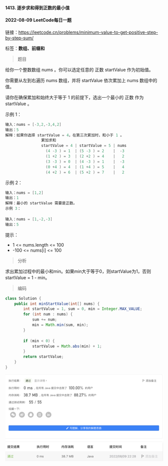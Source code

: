 #### 1413. 逐步求和得到正数的最小值

#### 2022-08-09 LeetCode每日一题

链接：https://leetcode.cn/problems/minimum-value-to-get-positive-step-by-step-sum/

标签：**数组、前缀和**

> 题目

给你一个整数数组 nums 。你可以选定任意的 正数 startValue 作为初始值。

你需要从左到右遍历 nums 数组，并将 startValue 依次累加上 nums 数组中的值。

请你在确保累加和始终大于等于 1 的前提下，选出一个最小的 正数 作为 startValue 。

示例 1：

```java
输入：nums = [-3,2,-3,4,2]
输出：5
解释：如果你选择 startValue = 4，在第三次累加时，和小于 1 。
                累加求和
                startValue = 4 | startValue = 5 | nums
                  (4 -3 ) = 1  | (5 -3 ) = 2    |  -3
                  (1 +2 ) = 3  | (2 +2 ) = 4    |   2
                  (3 -3 ) = 0  | (4 -3 ) = 1    |  -3
                  (0 +4 ) = 4  | (1 +4 ) = 5    |   4
                  (4 +2 ) = 6  | (5 +2 ) = 7    |   2
```

示例 2：

```java
输入：nums = [1,2]
输出：1
解释：最小的 startValue 需要是正数。
示例 3：

输入：nums = [1,-2,-3]
输出：5
```


提示：

- 1 <= nums.length <= 100
- -100 <= nums[i] <= 100

> 分析

求出累加过程中的最小和min。如果min大于等于0，则startValue为1，否则startValue = 1 - min。

> 编码

```java
class Solution {
    public int minStartValue(int[] nums) {
        int startValue = 1, sum = 0, min = Integer.MAX_VALUE;
        for (int num : nums) {
            sum += num;
            min = Math.min(sum, min);
        }

        if (min < 0) {
            startValue = Math.abs(min) + 1;
        }
        return startValue;
    }
}
```

![image-20220809222857940](1413.逐步求和得到正数的最小值.assets/image-20220809222857940-0055340.png)